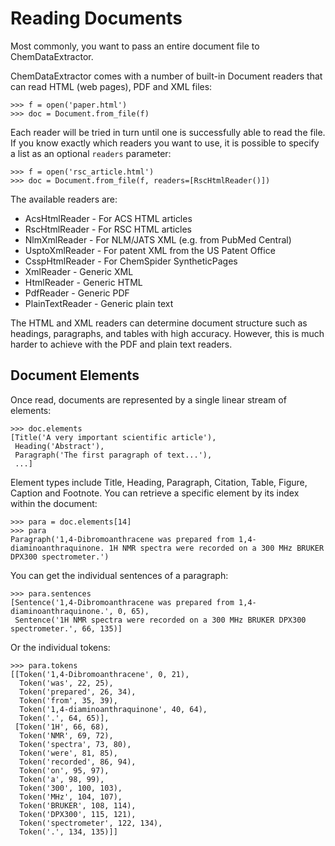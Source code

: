 # Reading Documents

Most commonly, you want to pass an entire document file to ChemDataExtractor.

ChemDataExtractor comes with a number of built-in Document readers that can read HTML (web pages), PDF and XML files:

    >>> f = open('paper.html')
    >>> doc = Document.from_file(f)

Each reader will be tried in turn until one is successfully able to read the file. If you know exactly which readers
you want to use, it is possible to specify a list as an optional `readers` parameter:

    >>> f = open('rsc_article.html')
    >>> doc = Document.from_file(f, readers=[RscHtmlReader()])

The available readers are:

- AcsHtmlReader - For ACS HTML articles
- RscHtmlReader - For RSC HTML articles
- NlmXmlReader - For NLM/JATS XML (e.g. from PubMed Central)
- UsptoXmlReader - For patent XML from the US Patent Office
- CsspHtmlReader - For ChemSpider SyntheticPages
- XmlReader - Generic XML
- HtmlReader - Generic HTML
- PdfReader - Generic PDF
- PlainTextReader - Generic plain text

The HTML and XML readers can determine document structure such as headings, paragraphs, and tables with high accuracy.
However, this is much harder to achieve with the PDF and plain text readers.

## Document Elements

Once read, documents are represented by a single linear stream of elements:

    >>> doc.elements
    [Title('A very important scientific article'),
     Heading('Abstract'),
     Paragraph('The first paragraph of text...'),
     ...]

Element types include Title, Heading, Paragraph, Citation, Table, Figure, Caption and Footnote. You can retrieve a
specific element by its index within the document:

    >>> para = doc.elements[14]
    >>> para
    Paragraph('1,4-Dibromoanthracene was prepared from 1,4-diaminoanthraquinone. 1H NMR spectra were recorded on a 300 MHz BRUKER DPX300 spectrometer.')


You can get the individual sentences of a paragraph:

    >>> para.sentences
    [Sentence('1,4-Dibromoanthracene was prepared from 1,4-diaminoanthraquinone.', 0, 65),
     Sentence('1H NMR spectra were recorded on a 300 MHz BRUKER DPX300 spectrometer.', 66, 135)]

Or the individual tokens:

    >>> para.tokens
    [[Token('1,4-Dibromoanthracene', 0, 21),
      Token('was', 22, 25),
      Token('prepared', 26, 34),
      Token('from', 35, 39),
      Token('1,4-diaminoanthraquinone', 40, 64),
      Token('.', 64, 65)],
     [Token('1H', 66, 68),
      Token('NMR', 69, 72),
      Token('spectra', 73, 80),
      Token('were', 81, 85),
      Token('recorded', 86, 94),
      Token('on', 95, 97),
      Token('a', 98, 99),
      Token('300', 100, 103),
      Token('MHz', 104, 107),
      Token('BRUKER', 108, 114),
      Token('DPX300', 115, 121),
      Token('spectrometer', 122, 134),
      Token('.', 134, 135)]]
